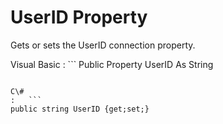 <!-- loio3c1408e76c5f10148548871c88f40896 -->

# UserID Property

Gets or sets the UserID connection property.



Visual Basic
:   ```
Public Property UserID As String
```

C\#
:   ```
public string UserID {get;set;}
```

